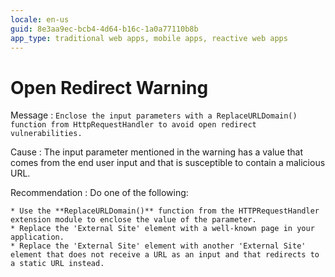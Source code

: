 ```yaml
---
locale: en-us
guid: 8e3aa9ec-bcb4-4d64-b16c-1a0a77110b8b
app_type: traditional web apps, mobile apps, reactive web apps
---
```


# Open Redirect Warning

Message
:   `Enclose the input parameters with a ReplaceURLDomain() function from HttpRequestHandler to avoid open redirect vulnerabilities.`

Cause
:   The input parameter mentioned in the warning has a value that comes from the end user input and that is susceptible to contain a malicious URL.

Recommendation
:   Do one of the following:

    * Use the **ReplaceURLDomain()** function from the HTTPRequestHandler extension module to enclose the value of the parameter.
    * Replace the 'External Site' element with a well-known page in your application.
    * Replace the 'External Site' element with another 'External Site' element that does not receive a URL as an input and that redirects to a static URL instead.
  